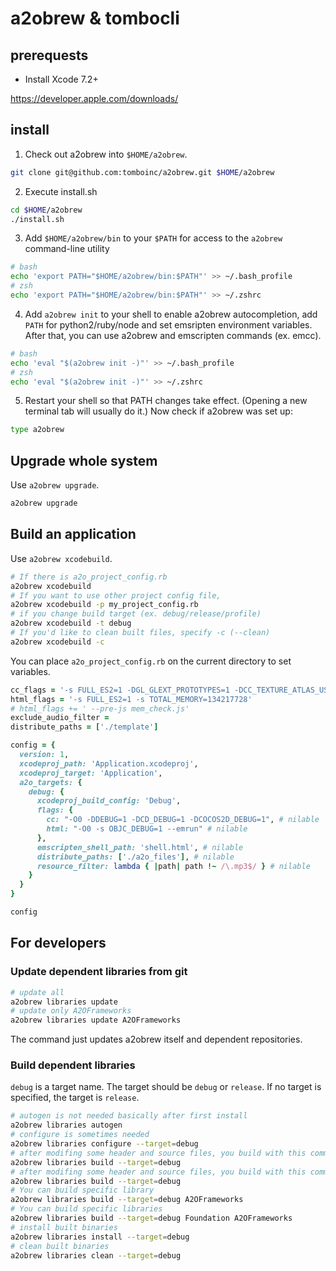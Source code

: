 # a2obrew & tombocli

## prerequests

- Install Xcode 7.2+

https://developer.apple.com/downloads/

## install

1. Check out a2obrew into `$HOME/a2obrew`.

```sh
git clone git@github.com:tomboinc/a2obrew.git $HOME/a2obrew
```

2. Execute install.sh

```sh
cd $HOME/a2obrew
./install.sh
```

3. Add `$HOME/a2obrew/bin` to your `$PATH` for access to the `a2obrew` command-line utility

```sh
# bash
echo 'export PATH="$HOME/a2obrew/bin:$PATH"' >> ~/.bash_profile
# zsh
echo 'export PATH="$HOME/a2obrew/bin:$PATH"' >> ~/.zshrc
```

4. Add `a2obrew init` to your shell to enable a2obrew autocompletion, add `PATH` for python2/ruby/node and set emsripten environment variables. After that, you can use a2obrew and emscripten commands (ex. emcc).

```sh
# bash
echo 'eval "$(a2obrew init -)"' >> ~/.bash_profile
# zsh
echo 'eval "$(a2obrew init -)"' >> ~/.zshrc
```

5. Restart your shell so that PATH changes take effect. (Opening a new
  terminal tab will usually do it.) Now check if a2obrew was set up:

```sh
type a2obrew
```

## Upgrade whole system

Use `a2obrew upgrade`.

```sh
a2obrew upgrade
```

## Build an application

Use `a2obrew xcodebuild`.

```sh
# If there is a2o_project_config.rb
a2obrew xcodebuild
# If you want to use other project config file,
a2obrew xcodebuild -p my_project_config.rb
# if you change build target (ex. debug/release/profile)
a2obrew xcodebuild -t debug
# If you'd like to clean built files, specify -c (--clean)
a2obrew xcodebuild -c
```

You can place `a2o_project_config.rb` on the current directory to set variables.

```ruby
cc_flags = '-s FULL_ES2=1 -DGL_GLEXT_PROTOTYPES=1 -DCC_TEXTURE_ATLAS_USE_VAO=0'
html_flags = '-s FULL_ES2=1 -s TOTAL_MEMORY=134217728'
# html_flags += ' --pre-js mem_check.js'
exclude_audio_filter =
distribute_paths = ['./template']

config = {
  version: 1,
  xcodeproj_path: 'Application.xcodeproj',
  xcodeproj_target: 'Application',
  a2o_targets: {
    debug: {
      xcodeproj_build_config: 'Debug',
      flags: {
        cc: "-O0 -DDEBUG=1 -DCD_DEBUG=1 -DCOCOS2D_DEBUG=1", # nilable
        html: "-O0 -s OBJC_DEBUG=1 --emrun" # nilable
      },
      emscripten_shell_path: 'shell.html', # nilable
      distribute_paths: ['./a2o_files'], # nilable
      resource_filter: lambda { |path| path !~ /\.mp3$/ } # nilable
    }
  }
}

config
```

## For developers

### Update dependent libraries from git

```sh
# update all
a2obrew libraries update
# update only A2OFrameworks
a2obrew libraries update A2OFrameworks
```

The command just updates a2obrew itself and dependent repositories.

### Build dependent libraries

`debug` is a target name. The target should be `debug` or `release`. If no target is specified, the target is `release`.


```sh
# autogen is not needed basically after first install
a2obrew libraries autogen
# configure is sometimes needed
a2obrew libraries configure --target=debug
# after modifing some header and source files, you build with this command
a2obrew libraries build --target=debug
# after modifing some header and source files, you build with this command
a2obrew libraries build --target=debug
# You can build specific library
a2obrew libraries build --target=debug A2OFrameworks
# You can build specific libraries
a2obrew libraries build --target=debug Foundation A2OFrameworks
# install built binaries
a2obrew libraries install --target=debug
# clean built binaries
a2obrew libraries clean --target=debug
```
